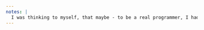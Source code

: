 ```yaml
---
notes: |
  I was thinking to myself, that maybe - to be a real programmer, I had to have been this person that has been sitting on their computer since the 70s to make something work.
---
```


<!-- .slide: data-background-image="/assets/images/70s.jpeg" -->
